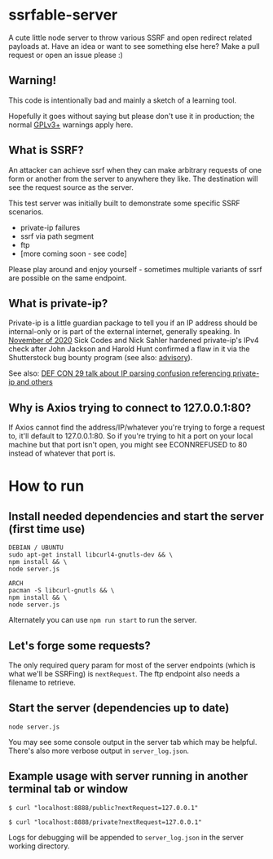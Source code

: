 # ssrfable-server
A cute little node server to throw various SSRF and open redirect related payloads at. Have an idea or want to see something else here? Make a pull request or open an issue please :)

## Warning!
This code is intentionally bad and mainly a sketch of a learning tool. 

Hopefully it goes without saying but please don't use it in production; the normal [GPLv3+](https://www.gnu.org/licenses/gpl-3.0.en.html) warnings apply here.

## What is SSRF?
An attacker can achieve ssrf when they can make arbitrary requests of one form or another from the server to anywhere they like. The destination will see the request source as the server.

This test server was initially built to demonstrate some specific SSRF scenarios.
- private-ip failures
- ssrf via path segment
- ftp
- [more coming soon - see code]

Please play around and enjoy yourself - sometimes multiple variants of ssrf are possible on the same endpoint.

## What is private-ip?
Private-ip is a little guardian package to tell you if an IP address should be internal-only or is part of the external internet, generally speaking. In [November of 2020](https://github.com/frenchbread/private-ip/pull/2) Sick Codes and Nick Sahler hardened private-ip's IPv4 check after John Jackson and Harold Hunt confirmed a flaw in it via the Shutterstock bug bounty program (see also: [advisory](https://github.com/sickcodes/security/blob/master/advisories/SICK-2020-022.md)).

See also: [DEF CON 29 talk about IP parsing confusion referencing private-ip and others](https://www.youtube.com/watch?v=_o1RPJAe4kU)

## Why is Axios trying to connect to 127.0.0.1:80?

If Axios cannot find the address/IP/whatever you're trying to forge a request to, it'll default to 127.0.0.1:80. So if you're trying to hit a port on your local machine but that port isn't open, you might see ECONNREFUSED to 80 instead of whatever that port is.

# How to run

## Install needed dependencies and start the server (first time use)
```
DEBIAN / UBUNTU
sudo apt-get install libcurl4-gnutls-dev && \
npm install && \
node server.js

ARCH
pacman -S libcurl-gnutls && \ 
npm install && \
node server.js
```

Alternately you can use `npm run start` to run the server.

## Let's forge some requests?
The only required query param for most of the server endpoints (which is what we'll be SSRFing) is `nextRequest`. The ftp endpoint also needs a filename to retrieve.

## Start the server (dependencies up to date)
```
node server.js
```
You may see some console output in the server tab which may be helpful. There's also more verbose output in `server_log.json`.

## Example usage with server running in another terminal tab or window
```
$ curl "localhost:8888/public?nextRequest=127.0.0.1"
```

```
$ curl "localhost:8888/private?nextRequest=127.0.0.1"
```

Logs for debugging will be appended to `server_log.json` in the server working directory.
